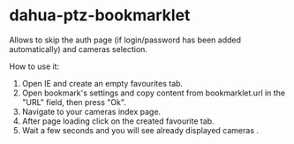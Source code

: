 dahua-ptz-bookmarklet
=====================

Allows to skip the auth page (if login/password has been added automatically) and cameras selection.

How to use it:
1) Open IE and create an empty favourites tab.
2) Open bookmark's settings and copy content from bookmarklet.url in the "URL" field, then press "Ok".
3) Navigate to your cameras index page.
4) After page loading click on the created favourite tab.
5) Wait a few seconds and you will see already displayed cameras .
